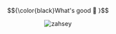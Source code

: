 
$${\color{black}What's good 👋 }$$ 

<p align="center"> <img src="https://komarev.com/ghpvc/?username=zahsey&label=Views%20&color=454545&style=flat" alt="zahsey" /> </p>


